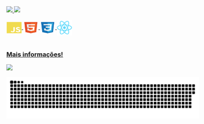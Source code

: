 <div>
  <a href="https://github.com/felipenewplayer">
  <img height="180em" src="https://github-readme-stats.vercel.app/api?username=felipenewplayer&theme=dark&show)_icons=true"/>
  <img height="180em" src="https://github-readme-stats.vercel.app/api/pin?username=felipenewplayer&repo=github-readme-stats"/>
</div>
<div style="display: inline_block"><br>
  <img align="center" alt="Js" height="30" width="40" src="https://raw.githubusercontent.com/devicons/devicon/master/icons/javascript/javascript-plain.svg">
  <img align="center" alt="HTML" height="30" width="40" src="https://raw.githubusercontent.com/devicons/devicon/master/icons/html5/html5-original.svg">
  <img align="center" alt="CSS" height="30" width="40" src="https://raw.githubusercontent.com/devicons/devicon/master/icons/css3/css3-original.svg">
  <img align="center" alt="React" height"30" width="40"src ="https://raw.githubusercontent.com/devicons/devicon/master/icons/react/react-original.svg">
</div>
 
 <br>
 
  ### Mais informações!
 
<div> 

  <a href="https://www.linkedin.com/in/felipe-pereira-6a7828255/" target="_blank"><img src="https://img.shields.io/badge/-LinkedIn-%230077B5?style=for-the-badge&logo=linkedin&logoColor=white" target="_blank"></a> 
 
  ![Snake animation](https://github.com/felipenewplayer/felipenewplayer/blob/output/github-contribution-grid-snake.svg)

</div>
